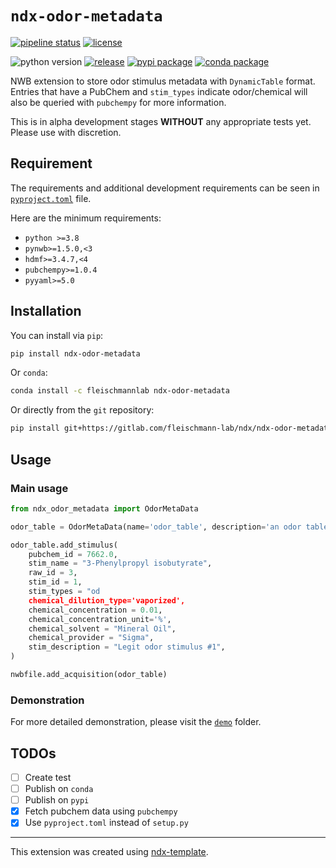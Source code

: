 # `ndx-odor-metadata`

[![pipeline status](https://img.shields.io/gitlab/pipeline-status/fleischmann-lab/ndx/ndx-odor-metadata?branch=main&label=pipeline&style=flat-square)](https://gitlab.com/fleischmann-lab/ndx/ndx-odor-metadata/-/commits/main)
[![license](https://img.shields.io/gitlab/license/fleischmann-lab/ndx/ndx-odor-metadata?color=yellow&label=license&style=flat-square)](LICENSE.txt)


![python version](https://img.shields.io/pypi/pyversions/ndx-odor-metadata?style=flat-square)
[![release](https://img.shields.io/gitlab/v/release/fleischmann-lab/ndx/ndx-odor-metadata?label=release&sort=date&style=flat-square)](https://gitlab.com/fleischmann-lab/ndx/ndx-odor-metadata/-/releases)
[![pypi package](https://img.shields.io/pypi/v/ndx-odor-metadata?label=pypi%20package&style=flat-square&color=blue)](https://pypi.org/pypi/ndx-odor-metadata)
[![conda package](https://img.shields.io/conda/v/fleischmannlab/ndx-odor-metadata?color=green&style=flat-square)](https://anaconda.org/FleischmannLab/ndx-odor-metadata)

NWB extension to store odor stimulus metadata with `DynamicTable` format. Entries that have a PubChem and `stim_types` indicate odor/chemical will also be queried with `pubchempy` for more information.

This is in alpha development stages **WITHOUT** any appropriate tests yet. Please use with discretion.

## Requirement

The requirements and additional development requirements can be seen in [`pyproject.toml`](pyproject.toml) file.

Here are the minimum requirements:

- `python >=3.8`
- `pynwb>=1.5.0,<3`
- `hdmf>=3.4.7,<4`
- `pubchempy>=1.0.4`
- `pyyaml>=5.0`

## Installation

You can install via `pip`:

```bash
pip install ndx-odor-metadata
```

Or `conda`:

```bash
conda install -c fleischmannlab ndx-odor-metadata
```

Or directly from the `git` repository:

```bash
pip install git+https://gitlab.com/fleischmann-lab/ndx/ndx-odor-metadata
```

## Usage

### Main usage

```python
from ndx_odor_metadata import OdorMetaData

odor_table = OdorMetaData(name='odor_table', description='an odor table')

odor_table.add_stimulus(
    pubchem_id = 7662.0,
    stim_name = "3-Phenylpropyl isobutyrate",
    raw_id = 3,
    stim_id = 1,
    stim_types = "od
    chemical_dilution_type='vaporized',
    chemical_concentration = 0.01,
    chemical_concentration_unit='%',
    chemical_solvent = "Mineral Oil",
    chemical_provider = "Sigma",
    stim_description = "Legit odor stimulus #1",
)

nwbfile.add_acquisition(odor_table)
```

### Demonstration

For more detailed demonstration, please visit the [`demo`](demo/demo.ipynb) folder.

## TODOs

- [ ] Create test
- [ ] Publish on `conda`
- [ ] Publish on `pypi`
- [x] Fetch pubchem data using `pubchempy`
- [x] Use `pyproject.toml` instead of `setup.py`

---
This extension was created using [ndx-template](https://github.com/nwb-extensions/ndx-template).
